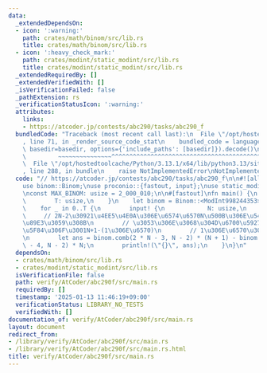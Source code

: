 ```yaml
---
data:
  _extendedDependsOn:
  - icon: ':warning:'
    path: crates/math/binom/src/lib.rs
    title: crates/math/binom/src/lib.rs
  - icon: ':heavy_check_mark:'
    path: crates/modint/static_modint/src/lib.rs
    title: crates/modint/static_modint/src/lib.rs
  _extendedRequiredBy: []
  _extendedVerifiedWith: []
  _isVerificationFailed: false
  _pathExtension: rs
  _verificationStatusIcon: ':warning:'
  attributes:
    links:
    - https://atcoder.jp/contests/abc290/tasks/abc290_f
  bundledCode: "Traceback (most recent call last):\n  File \"/opt/hostedtoolcache/Python/3.13.1/x64/lib/python3.13/site-packages/onlinejudge_verify/documentation/build.py\"\
    , line 71, in _render_source_code_stat\n    bundled_code = language.bundle(stat.path,\
    \ basedir=basedir, options={'include_paths': [basedir]}).decode()\n          \
    \         ~~~~~~~~~~~~~~~^^^^^^^^^^^^^^^^^^^^^^^^^^^^^^^^^^^^^^^^^^^^^^^^^^^^^^^^^^^^^^^^^^\n\
    \  File \"/opt/hostedtoolcache/Python/3.13.1/x64/lib/python3.13/site-packages/onlinejudge_verify/languages/rust.py\"\
    , line 288, in bundle\n    raise NotImplementedError\nNotImplementedError\n"
  code: "// https://atcoder.jp/contests/abc290/tasks/abc290_f\n\n#![allow(non_snake_case)]\n\
    use binom::Binom;\nuse proconio::{fastout, input};\nuse static_modint::ModInt998244353;\n\
    \nconst MAX_BINOM: usize = 2_000_010;\n\n#[fastout]\nfn main() {\n    input! {\n\
    \        T: usize,\n    }\n    let binom = Binom::<ModInt998244353>::new(MAX_BINOM);\n\
    \    for _ in 0..T {\n        input! {\n            N: usize,\n        }\n   \
    \     // 2N-2\u30921\u4EE5\u4E0A\u306E\u6574\u6570N\u500B\u306E\u548C\u306B\u5206\
    \u89E3\u3059\u308B\n        // \u3053\u306E\u3068\u304D\u6700\u5927\u306E\u76F4\
    \u5F84\u306F\u3001N+1-(1\u306E\u6570)\n        // 1\u306E\u6570\u306F2~N-1\u500B\
    \n        let ans = binom.comb(2 * N - 3, N - 2) * (N + 1) - binom.comb(2 * N\
    \ - 4, N - 2) * N;\n        println!(\"{}\", ans);\n    }\n}\n"
  dependsOn:
  - crates/math/binom/src/lib.rs
  - crates/modint/static_modint/src/lib.rs
  isVerificationFile: false
  path: verify/AtCoder/abc290f/src/main.rs
  requiredBy: []
  timestamp: '2025-01-13 11:46:19+09:00'
  verificationStatus: LIBRARY_NO_TESTS
  verifiedWith: []
documentation_of: verify/AtCoder/abc290f/src/main.rs
layout: document
redirect_from:
- /library/verify/AtCoder/abc290f/src/main.rs
- /library/verify/AtCoder/abc290f/src/main.rs.html
title: verify/AtCoder/abc290f/src/main.rs
---
```

